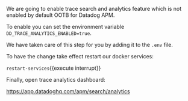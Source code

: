 We are going to enable trace search and analytics feature
which is not enabled by default OOTB for Datadog APM.

To enable you can set the environment variable `DD_TRACE_ANALYTICS_ENABLED=true`.

We have taken care of this step for you by adding it to the `.env` file.

To have the change take effect restart our docker services:

`restart-services`{{execute interrupt}}

Finally, open trace analytics dashboard:

https://app.datadoghq.com/apm/search/analytics
